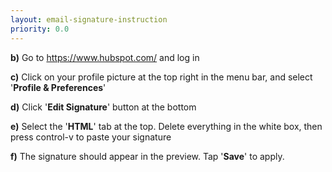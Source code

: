 ```yaml
---
layout: email-signature-instruction
priority: 0.0
---
```


**b)** Go to <a href="https://www.hubspot.com/" target="_blank">https://www.hubspot.com/</a> and log in

**c)** Click on your profile picture at the top right in the menu bar, and select '**Profile & Preferences**'

**d)** Click '**Edit Signature**' button at the bottom

**e)** Select the '**HTML**' tab at the top. Delete everything in the white box, then press control-v to paste your signature

**f)** The signature should appear in the preview. Tap '**Save**' to apply.